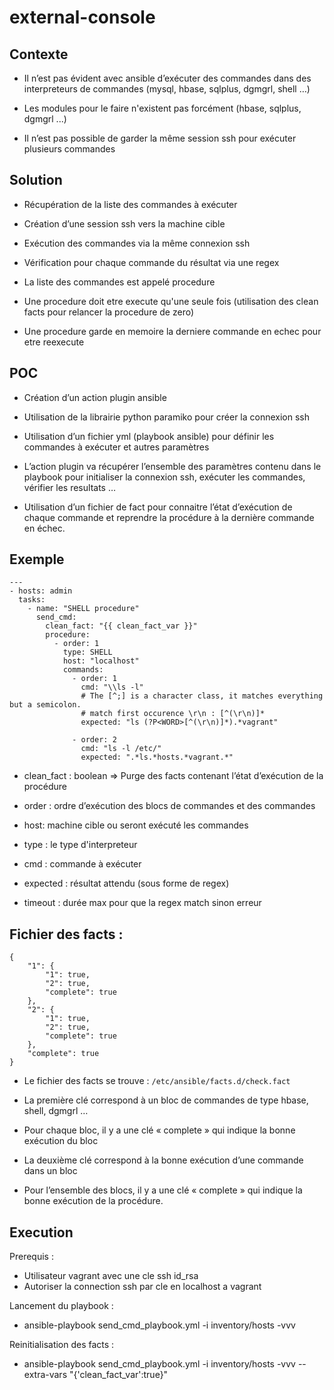 # external-console

## Contexte

- Il n’est pas évident avec ansible d’exécuter des commandes dans des interpreteurs de commandes (mysql, hbase, sqlplus, dgmgrl, shell …)

- Les modules pour le faire n'existent pas forcément (hbase, sqlplus, dgmgrl ...)

- Il n’est pas possible de garder la même session ssh pour exécuter plusieurs commandes

## Solution

- Récupération de la liste des commandes à exécuter

- Création d’une session ssh vers la machine cible

- Exécution des commandes via la même connexion ssh

- Vérification pour chaque commande du résultat via une regex

- La liste des commandes est appelé procedure

- Une procedure doit etre execute qu'une seule fois (utilisation des clean facts pour relancer la procedure de zero)

- Une procedure garde en memoire la derniere commande en echec pour etre reexecute

## POC

- Création d’un action plugin ansible

- Utilisation de la librairie python paramiko pour créer la connexion ssh

- Utilisation d’un fichier yml (playbook ansible) pour définir les commandes à exécuter et autres paramètres

- L’action plugin va récupérer l’ensemble des paramètres contenu dans le playbook pour initialiser la connexion ssh, exécuter les commandes, vérifier les resultats …

- Utilisation d’un fichier de fact pour connaitre l’état d’exécution de chaque commande et reprendre la procédure à la dernière commande en échec.

## Exemple

```
---
- hosts: admin
  tasks:
    - name: "SHELL procedure"
      send_cmd:
        clean_fact: "{{ clean_fact_var }}"
        procedure:
          - order: 1
            type: SHELL
            host: "localhost"
            commands:
              - order: 1
                cmd: "\\ls -l"
                # The [^;] is a character class, it matches everything but a semicolon.
                # match first occurence \r\n : [^(\r\n)]*
                expected: "ls (?P<WORD>[^(\r\n)]*).*vagrant"

              - order: 2
                cmd: "ls -l /etc/"
                expected: ".*ls.*hosts.*vagrant.*"
```

- clean_fact : boolean => Purge des facts contenant l’état d’exécution de la procédure

- order : ordre d’exécution des blocs de commandes et des commandes

- host: machine cible ou seront exécuté les commandes

- type : le type d'interpreteur

- cmd : commande à exécuter

- expected : résultat attendu (sous forme de regex)

- timeout : durée max pour que la regex match sinon erreur

## Fichier des facts :

```
{
    "1": {
        "1": true,
        "2": true,
        "complete": true
    },
    "2": {
        "1": true,
        "2": true,
        "complete": true
    },
    "complete": true
}
```

- Le fichier des facts se trouve : `/etc/ansible/facts.d/check.fact`

- La première clé correspond à un bloc de commandes de type hbase, shell, dgmgrl …

- Pour chaque bloc, il y a une clé « complete » qui indique la bonne exécution du bloc

- La deuxième clé correspond à la bonne exécution d’une commande dans un bloc

- Pour l’ensemble des blocs, il y a une clé « complete » qui indique la bonne exécution de la procédure.

## Execution

Prerequis :

- Utilisateur vagrant avec une cle ssh id_rsa
- Autoriser la connection ssh par cle en localhost a vagrant

Lancement du playbook :

- ansible-playbook send_cmd_playbook.yml -i inventory/hosts -vvv 

Reinitialisation des facts :

- ansible-playbook send_cmd_playbook.yml -i inventory/hosts -vvv --extra-vars "{'clean_fact_var':true}"
